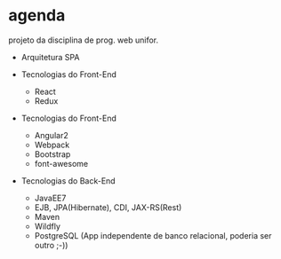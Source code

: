 # agenda
projeto da disciplina de prog. web unifor.
  - Arquitetura SPA
  
  - Tecnologias do Front-End
    - React
    - Redux
    
  - Tecnologias do Front-End
      - Angular2
      - Webpack
      - Bootstrap
      - font-awesome
      
  - Tecnologias do Back-End
      - JavaEE7
      - EJB, JPA(Hibernate), CDI, JAX-RS(Rest)
      - Maven
      - Wildfly
      - PostgreSQL (App independente de banco relacional, poderia ser outro ;-))
